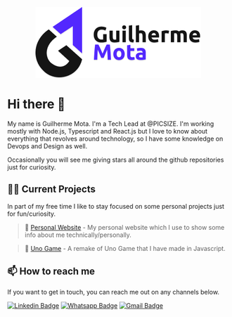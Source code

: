 <p align="center">
	<a href="https://guilherr.me" target="_blank" title="Open my website">
		<img
			src="assets/banner.png"
			alt="Preview image of Guilherme Mota."
		>
	</a>
</p>

# Hi there 👋

My name is Guilherme Mota. I'm a Tech Lead at @PICSIZE. I'm working mostly with Node.js, Typescript and React.js but I love to know about everything that revolves around technology, so I have some knowledge on Devops and Design as well.

Occasionally you will see me giving stars all around the github repositories just for curiosity.


## 👨‍💻 Current Projects

In part of my free time I like to stay focused on some personal projects just for fun/curiosity.

> 💎 [Personal Website](https://guilherr.me) - My personal website which I use to show some info about me technically/personally.

> 🎴 [Uno Game](https://uno.guilherr.me) - A remake of Uno Game that I have made in Javascript.

## 📫️ How to reach me

If you want to get in touch, you can reach me out on any channels below.

[![Linkedin Badge](https://img.shields.io/badge/-Linkedin-blue?style=flat-square&logo=Linkedin&logoColor=white&link=https://linkedin.guilherr.me)](https://linkedin.guilherr.me)
[![Whatsapp Badge](https://img.shields.io/badge/-Whatsapp-green?style=flat-square&logo=Whatsapp&logoColor=white&link=https://whatsapp.guilherr.me)](https://whatsapp.guilherr.me)
[![Gmail Badge](https://img.shields.io/badge/-Gmail-c14438?style=flat-square&logo=Gmail&logoColor=white&link=https://mail.guilherr.me)](https://mail.guilherr.me)